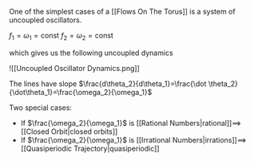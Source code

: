 One of the simplest cases of a [[Flows On The Torus]] is a system of uncoupled oscillators.

$f_1=\omega_1=\text{const}$
$f_2=\omega_2=\text{const}$

which gives us the following uncoupled dynamics

![[Uncoupled Oscillator Dynamics.png]]

The lines have slope $\frac{d\theta_2}{d\theta_1}=\frac{\dot \theta_2}{\dot\theta_1}=\frac{\omega_2}{\omega_1}$

Two special cases:
* If $\frac{\omega_2}{\omega_1}$ is [[Rational Numbers|rational]]$\implies$ [[Closed Orbit|closed orbits]]
* If $\frac{\omega_2}{\omega_1}$ is [[Irrational Numbers|irrations]]$\implies$ [[Quasiperiodic Trajectory|quasiperiodic]]